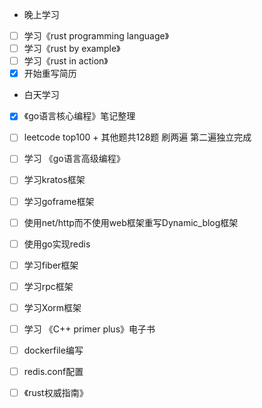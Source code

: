 + 晚上学习

- [ ] 学习《rust programming language》
- [ ] 学习《rust by example》
- [ ] 学习《rust in action》
- [x] 开始重写简历

+ 白天学习

- [x] 《go语言核心编程》笔记整理
- [ ] leetcode top100 + 其他题共128题 刷两遍 第二遍独立完成
- [ ] 学习 《go语言高级编程》
- [ ] 学习kratos框架
- [ ] 学习goframe框架
- [ ] 使用net/http而不使用web框架重写Dynamic_blog框架
- [ ] 使用go实现redis
- [ ] 学习fiber框架
- [ ] 学习rpc框架
- [ ] 学习Xorm框架
- [ ] 学习 《C++ primer plus》电子书
- [ ] dockerfile编写
- [ ] redis.conf配置
- [ ] 《rust权威指南》

